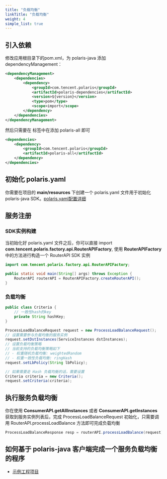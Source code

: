 ```yaml
---
title: "负载均衡"
linkTitle: "负载均衡"
weight: 4
simple_list: true
---
```


## 引入依赖

修改应用根目录下的pom.xml，为 polaris-java 添加 dependencyManagement：

```xml
<dependencyManagement>
    <dependencies>
        <dependency>
            <groupId>com.tencent.polaris</groupId>
            <artifactId>polaris-dependencies</artifactId>
            <version>${version}</version>
            <type>pom</type>
            <scope>import</scope>
        </dependency>
    </dependencies>
</dependencyManagement>
```

然后只需要在 **<dependencies></dependencies>** 标签中在添加 polaris-all 即可

```xml
<dependencies>
    <dependency>
        <groupId>com.tencent.polaris</groupId>
        <artifactId>polaris-all</artifactId>
    </dependency>
</dependencies>
```


## 初始化 polaris.yaml

你需要在项目的 **main/resources** 下创建一个 polaris.yaml 文件用于初始化 polaris-java SDK。[polaris.yaml配置详细](https://github.com/polarismesh/polaris-java/blob/main/polaris-common/polaris-config-default/src/main/resources/conf/default-config.yml)



## 服务注册

### SDK实例构建

当初始化好 polaris.yaml 文件之后，你可以直接 import **com.tencent.polaris.factory.api.RouterAPIFactory**, 使用 **RouterAPIFactory** 中的方法进行构造一个 RouterAPI SDK 实例

```java
import com.tencent.polaris.factory.api.RouterAPIFactory;

public static void main(String[] args) throws Exception {
    RouterAPI routerAPI = RouterAPIFactory.createRouterAPI();
}
```

### 负载均衡

```java
public class Criteria {
    // 一致性hash的key
    private String hashKey;
}

ProcessLoadBalanceRequest request = new ProcessLoadBalanceRequest();
// 设置需要参与负载均衡的服务实例
request.setDstInstances(ServiceInstances dstInstances);
// 设置负载均衡策略
// 当前支持的负载均衡策略如下
// - 权重随机负载均衡: weightedRandom
// - 权重一致性负载均衡: ringHash
request.setLbPolicy(String lbPolicy);

// 如果需要走 Hash 负载均衡的话，需要设置
Criteria criteria = new Criteria();
request.setCriteria(criteria);
```

## 执行服务负载均衡

你在使用 **ConsumerAPI.getAllInstances** 或者 **ConsumerAPI.getInstances** 获取到服务实例列表后，完成 ProcessLoadBalanceRequest 初始化，只需要调用 RouterAPI.processLoadBalance 方法即可完成负载均衡

```java
ProcessLoadBalanceResponse resp = routerAPI.processLoadBalance(request)
```

## 如何基于 polaris-java 客户端完成一个服务负载均衡的程序

- [示例工程项目](https://github.com/polarismesh/polaris-java/tree/main/polaris-examples/router-example)

